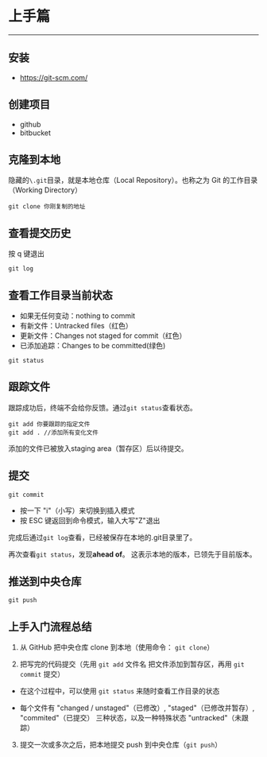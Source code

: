 # 上手篇
---

## 安装

- https://git-scm.com/

## 创建项目

- github
- bitbucket

## 克隆到本地

隐藏的`\.git`目录，就是本地仓库（Local Repository）。也称之为 Git 的工作目录（Working Directory）

```
git clone 你刚复制的地址
```

## 查看提交历史

按 q 键退出

```
git log
```

## 查看工作目录当前状态

- 如果无任何变动：nothing to commit
- 有新文件：Untracked files（红色）
- 更新文件：Changes not staged for commit（红色）
- 已添加追踪：Changes to be committed(绿色)

```
git status
```

## 跟踪文件

跟踪成功后，终端不会给你反馈。通过`git status`查看状态。

```
git add 你要跟踪的指定文件
git add . //添加所有变化文件
```

添加的文件已被放入staging area（暂存区）后以待提交。

## 提交

```
git commit
```

- 按一下 "i"（小写）来切换到插入模式
- 按 ESC 键返回到命令模式，输入大写"Z"退出

完成后通过`git log`查看，已经被保存在本地的.git目录里了。

再次查看`git status`，发现**ahead of**。
这表示本地的版本，已领先于目前版本。

## 推送到中央仓库

```
git push
```

## 上手入门流程总结

1. 从 GitHub 把中央仓库 clone 到本地（使用命令： `git clone`）

2. 把写完的代码提交（先用 `git add` 文件名 把文件添加到暂存区，再用 `git commit` 提交）
 - 在这个过程中，可以使用 `git status` 来随时查看工作目录的状态

 - 每个文件有 "changed / unstaged"（已修改）, "staged"（已修改并暂存）, "commited"（已提交） 三种状态，以及一种特殊状态 "untracked"（未跟踪）

3. 提交一次或多次之后，把本地提交 push 到中央仓库（`git push`）































